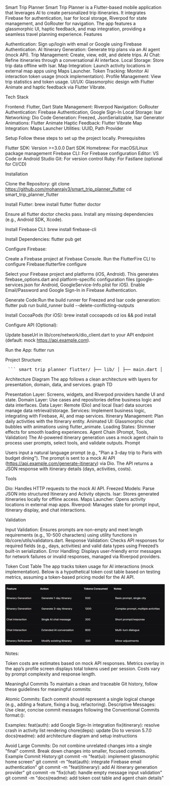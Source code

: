 Smart Trip Planner
Smart Trip Planner is a Flutter-based mobile application that leverages AI to create personalized trip itineraries. It integrates Firebase for authentication, Isar for local storage, Riverpod for state management, and GoRouter for navigation. The app features a glassmorphic UI, haptic feedback, and map integration, providing a seamless travel planning experience.
Features

Authentication: Sign up/login with email or Google using Firebase Authentication.
AI Itinerary Generation: Generate trip plans via an AI agent (mock API).
Trip Management: Create, view, edit, and delete trips.
AI Chat: Refine itineraries through a conversational AI interface.
Local Storage: Store trip data offline with Isar.
Map Integration: Launch activity locations in external map apps using Maps Launcher.
Token Tracking: Monitor AI interaction token usage (mock implementation).
Profile Management: View trip statistics and token usage.
UI/UX: Glassmorphic design with Flutter Animate and haptic feedback via Flutter Vibrate.

Tech Stack

Frontend: Flutter, Dart
State Management: Riverpod
Navigation: GoRouter
Authentication: Firebase Authentication, Google Sign-In
Local Storage: Isar
Networking: Dio
Code Generation: Freezed, JsonSerializable, Isar Generator
Animations: Flutter Animate
Haptic Feedback: Flutter Vibrate
Map Integration: Maps Launcher
Utilities: UUID, Path Provider

Setup
Follow these steps to set up the project locally.
Prerequisites

Flutter SDK: Version >=3.0.0
Dart SDK
Homebrew: For macOS/Linux package management
Firebase CLI: For Firebase configuration
Editor: VS Code or Android Studio
Git: For version control
Ruby: For Fastlane (optional for CI/CD)

Installation

Clone the Repository:
git clone https://github.com/mohanrajv3/smart_trip_planner_flutter
cd smart_trip_planner_flutter

Install Flutter:
brew install flutter
flutter doctor

Ensure all flutter doctor checks pass. Install any missing dependencies (e.g., Android SDK, Xcode).

Install Firebase CLI:
brew install firebase-cli


Install Dependencies:
flutter pub get


Configure Firebase:

Create a Firebase project at Firebase Console.
Run the FlutterFire CLI to configure Firebase:flutterfire configure

Select your Firebase project and platforms (iOS, Android). This generates firebase_options.dart and platform-specific configuration files (google-services.json for Android, GoogleService-Info.plist for iOS).
Enable Email/Password and Google Sign-In in Firebase Authentication.


Generate Code:Run the build runner for Freezed and Isar code generation:
flutter pub run build_runner build --delete-conflicting-outputs


Install CocoaPods (for iOS):
brew install cocoapods
cd ios && pod install


Configure API (Optional):

Update baseUrl in lib/core/network/dio_client.dart to your API endpoint (default: mock https://api.example.com).


Run the App:
flutter run

Project Structure:

<pre lang="markdown"> ``` smart_trip_planner_flutter/ ├── lib/ │ ├── main.dart │ ├── core/ │ │ ├── constants/ │ │ │ ├── app_colors.dart │ │ │ ├── app_text_styles.dart │ │ │ └── app_constants.dart │ │ ├── utils/ │ │ │ ├── haptic_utils.dart │ │ │ └── validators.dart │ │ ├── errors/ │ │ │ └── failures.dart │ │ └── network/ │ │ └── dio_client.dart │ ├── data/ │ │ ├── datasources/ │ │ │ ├── auth_remote_datasource.dart │ │ │ ├── trip_local_datasource.dart │ │ │ └── ai_agent_datasource.dart │ │ ├── models/ │ │ │ ├── user_model.dart │ │ │ ├── trip_model.dart │ │ │ └── ai_response_model.dart │ │ └── repositories/ │ │ ├── auth_repository_impl.dart │ │ ├── trip_repository_impl.dart │ │ └── ai_agent_repository_impl.dart │ ├── domain/ │ │ ├── entities/ │ │ │ ├── user.dart │ │ │ ├── trip.dart │ │ │ └── itinerary.dart │ │ ├── repositories/ │ │ │ ├── auth_repository.dart │ │ │ ├── trip_repository.dart │ │ │ └── ai_agent_repository.dart │ │ └── usecases/ │ │ ├── auth_usecases.dart │ │ ├── trip_usecases.dart │ │ └── ai_agent_usecases.dart │ ├── presentation/ │ │ ├── providers/ │ │ │ ├── auth_provider.dart │ │ │ ├── trip_provider.dart │ │ │ └── ai_chat_provider.dart │ │ ├── screens/ │ │ │ ├── auth/ │ │ │ │ ├── signup_screen.dart │ │ │ │ └── login_screen.dart │ │ │ ├── home/ │ │ │ │ └── home_screen.dart │ │ │ ├── trip/ │ │ │ │ ├── creating_itinerary_screen.dart │ │ │ │ ├── itinerary_view_screen.dart │ │ │ │ └── chat_screen.dart │ │ │ └── profile/ │ │ │ └── profile_screen.dart │ │ ├── widgets/ │ │ │ ├── common/ │ │ │ │ ├── custom_button.dart │ │ │ │ ├── custom_text_field.dart │ │ │ │ ├── glassmorphic_card.dart │ │ │ │ ├── loading_shimmer.dart │ │ │ │ └── animated_chat_bubble.dart │ │ │ └── trip/ │ │ │ ├── trip_card.dart │ │ │ ├── day_card.dart │ │ │ └── activity_item.dart │ │ └── router/ │ │ └── app_router.dart │ └── services/ │ ├── ai_agent_service.dart │ ├── auth_service.dart │ └── storage_service.dart ├── assets/ │ ├── fonts/ │ └── icons/ ├── test/ │ ├── unit/ │ ├── widget/ │ └── integration/ ├── pubspec.yaml └── README.md ``` </pre>


Architecture Diagram
The app follows a clean architecture with layers for presentation, domain, data, and services.
graph TD

Presentation Layer: Screens, widgets, and Riverpod providers handle UI and state.
Domain Layer: Use cases and repositories define business logic and data interfaces.
Data Layer: Remote (Dio) and local (Isar) data sources manage data retrieval/storage.
Services: Implement business logic, integrating with Firebase, AI, and map services.
Itinerary Management: Plan daily activities with the Itinerary entity.
Animated UI: Glassmorphic chat bubbles with animations using flutter_animate.
Loading States: Shimmer effects for smooth loading experiences.
Agent Chain (Prompt, Tools, Validation)
The AI-powered itinerary generation uses a mock agent chain to process user prompts, select tools, and validate outputs.
Prompt

Users input a natural language prompt (e.g., "Plan a 3-day trip to Paris with budget dining").
The prompt is sent to a mock AI API (https://api.example.com/generate-itinerary) via Dio.
The API returns a JSON response with itinerary details (days, activities, costs).

Tools

Dio: Handles HTTP requests to the mock AI API.
Freezed Models: Parse JSON into structured Itinerary and Activity objects.
Isar: Stores generated itineraries locally for offline access.
Maps Launcher: Opens activity locations in external map apps.
Riverpod: Manages state for prompt input, itinerary display, and chat interactions.

Validation

Input Validation: Ensures prompts are non-empty and meet length requirements (e.g., 10-500 characters) using utility functions in lib/core/utils/validators.dart.
Response Validation: Checks API responses for required fields (e.g., days, activities) and valid data types using Freezed’s built-in serialization.
Error Handling: Displays user-friendly error messages for network failures or invalid responses, managed via Riverpod providers.

Token Cost Table
The app tracks token usage for AI interactions (mock implementation). Below is a hypothetical token cost table based on testing metrics, assuming a token-based pricing model for the AI API.

![img.png](img.png)


Notes:

Token costs are estimates based on mock API responses.
Metrics overlay in the app’s profile screen displays total tokens used per session.
Costs vary by prompt complexity and response length.

Meaningful Commits
To maintain a clean and traceable Git history, follow these guidelines for meaningful commits:

Atomic Commits: Each commit should represent a single logical change (e.g., adding a feature, fixing a bug, refactoring).
Descriptive Messages: Use clear, concise commit messages following the Conventional Commits format:<type>(<scope>): <description>

Examples:
feat(auth): add Google Sign-In integration
fix(itinerary): resolve crash in activity list rendering
chore(deps): update Dio to version 5.7.0
docs(readme): add architecture diagram and setup instructions


Avoid Large Commits: Do not combine unrelated changes into a single "final" commit. Break down changes into smaller, focused commits.
Example Commit History:git commit -m "feat(ui): implement glassmorphic home screen"
git commit -m "feat(auth): integrate Firebase email authentication"
git commit -m "feat(itinerary): add AI itinerary generation provider"
git commit -m "fix(chat): handle empty message input validation"
git commit -m "docs(readme): add token cost table and agent chain details"




